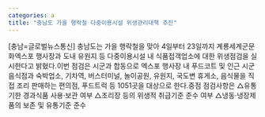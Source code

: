 ```yaml
---
categories: a
title: "충남도 가을 행락철 다중이용시설 위생관리대책 추진"
---
```

[충남=글로벌뉴스통신] 충남도는 가을 행락철을 맞아 4일부터 23일까지 계룡세계군문화엑스포 행사장과 도내 유원지 등 다중이용시설 내 식품접객업소에 대한 위생점검을 실시한다고 밝혔다.이번 점검은 시군과 합동으로 엑스포 행사장 내 푸드코트 및 인근 시군 음식점과 숙박업소, 기차역, 버스터미널, 놀이공원, 유원지, 국도변 휴게소, 음식물을 직접 조리 판매하는 편의점, 푸드트럭 등 1051곳을 대상으로 한다.중점 점검사항은 △유통기한 경과식품 사용·보관 여부 △조리장 등의 위생적 취급기준 준수 여부 △냉동‧냉장제품의 보존 및 유통기준 준수